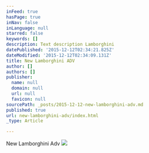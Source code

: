 ```yaml
---
inFeed: true
hasPage: true
inNav: false
inLanguage: null
starred: false
keywords: []
description: Text description Lamborghini
datePublished: '2015-12-12T02:34:21.825Z'
dateModified: '2015-12-12T02:34:09.131Z'
title: New Lamborghini ADV
author: []
authors: []
publisher:
  name: null
  domain: null
  url: null
  favicon: null
sourcePath: _posts/2015-12-12-new-lamborghini-adv.md
published: true
url: new-lamborghini-adv/index.html
_type: Article

---
```

New Lamborghini Adv
![](https://the-grid-user-content.s3-us-west-2.amazonaws.com/f53902ec-1cb7-4ba8-92eb-f38ca29281a5.jpg)